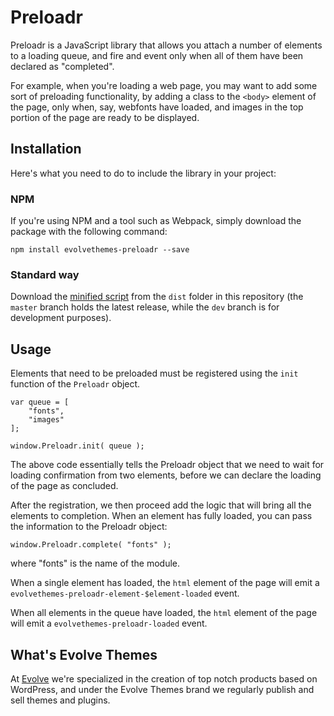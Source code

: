 # Preloadr

Preloadr is a JavaScript library that allows you attach a number of elements to a loading queue, and fire and event only when all of them have been declared as "completed".

For example, when you're loading a web page, you may want to add some sort of preloading functionality, by adding a class to the `<body>` element of the page, only when, say, webfonts have loaded, and images in the top portion of the page are ready to be displayed.

## Installation

Here's what you need to do to include the library in your project:

### NPM

If you're using NPM and a tool such as Webpack, simply download the package with the following command:

```
npm install evolvethemes-preloadr --save
```

### Standard way

Download the [minified script](https://raw.githubusercontent.com/Justevolve/preloadr/master/dist/evolvethemes-preloadr.min.js) from the `dist` folder in this repository (the `master` branch holds the latest release, while the `dev` branch is for development purposes).

## Usage

Elements that need to be preloaded must be registered using the `init` function of the `Preloadr` object.

```
var queue = [
    "fonts",
    "images"
];

window.Preloadr.init( queue );
```

The above code essentially tells the Preloadr object that we need to wait for loading confirmation from two elements, before we can declare the loading of the page as concluded.

After the registration, we then proceed add the logic that will bring all the elements to completion. When an element has fully loaded, you can pass the information to the Preloadr object:

```
window.Preloadr.complete( "fonts" );
```

where "fonts" is the name of the module.

When a single element has loaded, the `html` element of the page will emit a `evolvethemes-preloadr-element-$element-loaded` event.

When all elements in the queue have loaded, the `html` element of the page will emit a `evolvethemes-preloadr-loaded` event.

## What's Evolve Themes

At [Evolve](https://justevolve.it/) we're specialized in the creation of top notch products based on WordPress, and under the Evolve Themes brand we regularly publish and sell themes and plugins.
